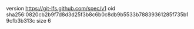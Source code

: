 version https://git-lfs.github.com/spec/v1
oid sha256:0820cb2b9f7d8d3d25f3b8c6b0c8db9b5533b78839361285f735b19cfb3b313c
size 6
